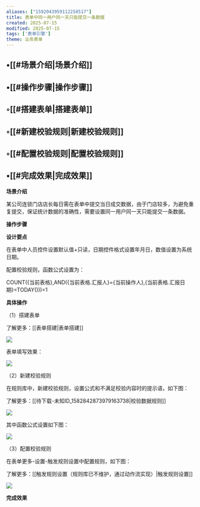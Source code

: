 ```yaml
---
aliases: ["1592043959112258517"]
title: 表单中同一用户同一天只能提交一条数据
created: 2025-07-15
modified: 2025-07-15
tags: ['表单引擎']
theme: 业务表单
---
```


## •[[#场景介绍|场景介绍]]

## •[[#操作步骤|操作步骤]]

## ◦[[#搭建表单|搭建表单]]

## ◦[[#新建校验规则|新建校验规则]]

## ◦[[#配置校验规则|配置校验规则]]

## •[[#完成效果|完成效果]]

**场景介绍**

某公司连锁门店店长每日需在表单中提交当日成交数据，由于门店较多，为避免重复提交，保证统计数据的准确性，需要设置同一用户同一天只能提交一条数据。

**操作步骤**

**设计要点**

在表单中人员控件设置默认值+只读，日期控件格式设置年月日，数值设置为系统日期。

配置校验规则，函数公式设置为：

COUNT({当前表格},AND({当前表格.汇报人}={当前操作人},{当前表格.汇报日期}=TODAY()))=1

**具体操作**

（1）搭建表单

了解更多：[[表单搭建|表单搭建]]

![](https://myhelpdoc.oss-cn-heyuan.aliyuncs.com/mdimages/28c4679a399a5006fc21e790add0a2b1.jpg)

表单填写效果：

![](https://myhelpdoc.oss-cn-heyuan.aliyuncs.com/mdimages/110ec10dbeae4345c4881e86398da7ba.jpg)

（2）新建校验规则

在规则库中，新建校验规则，设置公式和不满足校验内容时的提示语，如下图：

了解更多：[[待下载-未知ID_1582842873979163738|校验数据规则]]

![](https://myhelpdoc.oss-cn-heyuan.aliyuncs.com/mdimages/407933e8240c37f16f89f5b174b8bf49.jpg)

其中函数公式设置如下图：

![](https://myhelpdoc.oss-cn-heyuan.aliyuncs.com/mdimages/ebcd1e16ab3c9e4e9531c4aaaefa8445.jpg)

（3）配置校验规则

在表单更多-设置-触发规则设置中配置规则，如下图：

了解更多：[[触发规则设置（规则库已不维护，通过动作流实现）|触发规则设置]]

![](https://myhelpdoc.oss-cn-heyuan.aliyuncs.com/mdimages/397b76da1d360e774307e39597c070d5.jpg)

**完成效果**

